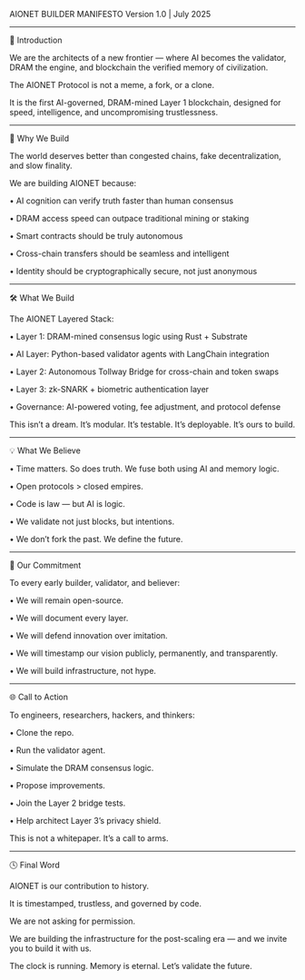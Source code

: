 AIONET BUILDER MANIFESTO
Version 1.0 | July 2025

________________________________________

🚀 Introduction

We are the architects of a new frontier — where AI becomes the validator, DRAM the engine, and blockchain the verified memory of civilization.

The AIONET Protocol is not a meme, a fork, or a clone.

It is the first AI-governed, DRAM-mined Layer 1 blockchain, designed for speed, intelligence, and uncompromising trustlessness.

________________________________________

🧠 Why We Build

The world deserves better than congested chains, fake decentralization, and slow finality.

We are building AIONET because:

•	AI cognition can verify truth faster than human consensus

•	DRAM access speed can outpace traditional mining or staking

•	Smart contracts should be truly autonomous

•	Cross-chain transfers should be seamless and intelligent

•	Identity should be cryptographically secure, not just anonymous

________________________________________

🛠️ What We Build

The AIONET Layered Stack:

•	Layer 1: DRAM-mined consensus logic using Rust + Substrate

•	AI Layer: Python-based validator agents with LangChain integration

•	Layer 2: Autonomous Tollway Bridge for cross-chain and token swaps

•	Layer 3: zk-SNARK + biometric authentication layer

•	Governance: AI-powered voting, fee adjustment, and protocol defense

This isn’t a dream. It’s modular. It’s testable. It’s deployable. It’s ours to build.

________________________________________

💡 What We Believe

•	Time matters. So does truth. We fuse both using AI and memory logic.

•	Open protocols > closed empires.

•	Code is law — but AI is logic.

•	We validate not just blocks, but intentions.

•	We don’t fork the past. We define the future.

________________________________________

🧬 Our Commitment

To every early builder, validator, and believer:

•	We will remain open-source.

•	We will document every layer.

•	We will defend innovation over imitation.

•	We will timestamp our vision publicly, permanently, and transparently.

•	We will build infrastructure, not hype.

________________________________________

🌐 Call to Action

To engineers, researchers, hackers, and thinkers:

•	Clone the repo.

•	Run the validator agent.

•	Simulate the DRAM consensus logic.

•	Propose improvements.

•	Join the Layer 2 bridge tests.

•	Help architect Layer 3’s privacy shield.

This is not a whitepaper. It’s a call to arms.

________________________________________

🕓 Final Word

AIONET is our contribution to history.

It is timestamped, trustless, and governed by code.

We are not asking for permission.

We are building the infrastructure for the post-scaling era — and we invite you to build it with us.

The clock is running. Memory is eternal. Let’s validate the future.
